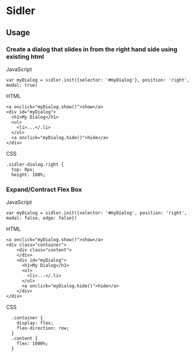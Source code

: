 # Sidler

## Usage

### Create a dialog that slides in from the right hand side using existing html

JavaScript
```
var myDialog = sidler.init({selector: '#myDialog'}, position: 'right', modal: true)
```

HTML
```
<a onclick="myDialog.show()">show</a>
<div id="myDialog">
  <h1>My Dialog</h1>
  <ul>
    <li>...</.li>
  </ul>
  <a onclick="myDialog.hide()">hide</a>
</div>
```

CSS
```
.sidler-dialog.right {
  top: 0px;
  height: 100%;
```

### Expand/Contract Flex Box

JavaScript
```
var myDialog = sidler.init({selector: '#myDialog', position: 'right', modal: false, edge: false})
```

HTML
```
<a onclick="myDialog.show()">show</a>
<div class="container">
    <div class="content">
    </div>
    <div id="myDialog">
      <h1>My Dialog</h1>
      <ul>
        <li>...</.li>
      </ul>
      <a onclick="myDialog.hide()">hide</a>
    </div>
</div>
```

CSS
```
  .container {
    display: flex;
    flex-direction: row;
  }
  .content {
    flex: 1000%;
  }

```
